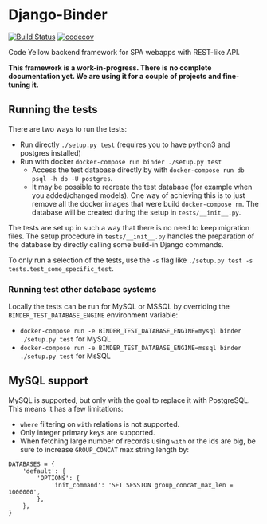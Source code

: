 # Django-Binder

[![Build Status](https://travis-ci.org/CodeYellowBV/django-binder.svg?branch=master)](https://travis-ci.org/CodeYellowBV/django-binder)
[![codecov](https://codecov.io/gh/CodeYellowBV/django-binder/branch/master/graph/badge.svg)](https://codecov.io/gh/CodeYellowBV/django-binder)

Code Yellow backend framework for SPA webapps with REST-like API.

**This framework is a work-in-progress. There is no complete documentation yet. We are using it for a couple of projects and fine-tuning it.**

## Running the tests

There are two ways to run the tests:
- Run directly `./setup.py test` (requires you to have python3 and postgres installed)
- Run with docker `docker-compose run binder ./setup.py test`
  - Access the test database directly by with `docker-compose run db psql -h db -U postgres`.
  - It may be possible to recreate the test database (for example when you added/changed models). One way of achieving this is to just remove all the docker images that were build `docker-compose rm`. The database will be created during the setup in `tests/__init__.py`.
   
The tests are set up in such a way that there is no need to keep migration files. The setup procedure in `tests/__init__.py` handles the preparation of the database by directly calling some build-in Django commands.

To only run a selection of the tests, use the `-s` flag like `./setup.py test -s tests.test_some_specific_test`.

### Running test other database systems
Locally the tests can be run for MySQL or MSSQL by overriding the `BINDER_TEST_DATABASE_ENGINE` environment variable:

- `docker-compose run -e BINDER_TEST_DATABASE_ENGINE=mysql binder ./setup.py test` for MySQL
- `docker-compose run -e BINDER_TEST_DATABASE_ENGINE=mssql binder ./setup.py test` for MsSQL



## MySQL support

MySQL is supported, but only with the goal to replace it with
PostgreSQL.  This means it has a few limitations:

- `where` filtering on `with` relations is not supported.
- Only integer primary keys are supported.
- When fetching large number of records using `with` or the ids are big, be sure to increase `GROUP_CONCAT` max string length by:

```
DATABASES = {
	'default': {
		'OPTIONS': {
            'init_command': 'SET SESSION group_concat_max_len = 1000000',
        },
	},
}
```
